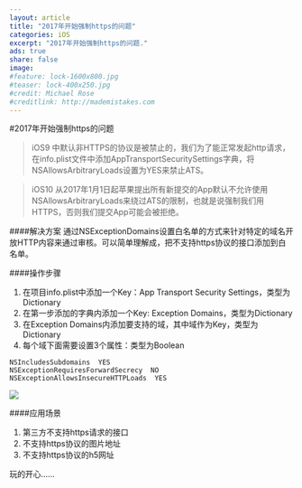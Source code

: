 ```yaml
---
layout: article
title: "2017年开始强制https的问题"
categories: iOS
excerpt: "2017年开始强制https的问题."
ads: true
share: false
image:
#feature: lock-1600x800.jpg
#teaser: lock-400x250.jpg
#credit: Michael Rose
#creditlink: http://mademistakes.com
---
```

#2017年开始强制https的问题

> iOS9 中默认非HTTPS的协议是被禁止的，我们为了能正常发起http请求，在info.plist文件中添加AppTransportSecuritySettings字典，将NSAllowsArbitraryLoads设置为YES来禁止ATS。

>iOS10 从2017年1月1日起苹果提出所有新提交的App默认不允许使用NSAllowsArbitraryLoads来绕过ATS的限制，也就是说强制我们用HTTPS，否则我们提交App可能会被拒绝。

####解决方案
通过NSExceptionDomains设置白名单的方式来针对特定的域名开放HTTP内容来通过审核。可以简单理解成，把不支持https协议的接口添加到白名单。

####操作步骤
1. 在项目info.plist中添加一个Key：App Transport Security Settings，类型为Dictionary
2. 在第一步添加的字典内添加一个Key: Exception Domains，类型为Dictionary
3. 在Exception Domains内添加要支持的域，其中域作为Key，类型为Dictionary
4. 每个域下面需要设置3个属性：类型为Boolean

```
NSIncludesSubdomains  YES
NSExceptionRequiresForwardSecrecy  NO
NSExceptionAllowsInsecureHTTPLoads  YES
```
![](http://img.blog.csdn.net/20160920163718539?watermark/2/text/aHR0cDovL2Jsb2cuY3Nkbi5uZXQv/font/5a6L5L2T/fontsize/400/fill/I0JBQkFCMA==/dissolve/70/gravity/Center)

####应用场景
1. 第三方不支持https请求的接口
2. 不支持https协议的图片地址
3. 不支持https协议的h5网址

玩的开心......

